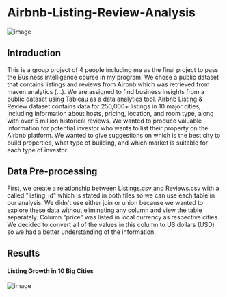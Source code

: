 # Airbnb-Listing-Review-Analysis
![image](https://user-images.githubusercontent.com/82467138/177321466-527d0e08-53dd-4555-b0c4-b9df4ed809cd.png)

## Introduction
This is a group project of 4 people including me as the final project to pass the Business intelligence course in my program. We chose a public dataset that contains listings and reviews from Airbnb which was retrieved from maven analytics (...). We are assigned to find business insights from a public dataset using Tableau as a data analytics tool. Airbnb Listing & Review dataset contains data for 250,000+ listings in 10 major cities, including information about hosts, pricing, location, and room type, along with over 5 million historical reviews. 
We wanted to produce valuable information for potential investor who wants to list their property on the Airbnb platform. We wanted to give suggestions on which is the best city to build properties, what type of building, and which market is suitable for each type of investor.

## Data Pre-processing
First, we create a relationship between Listings.csv and Reviews.csv with a called "listing_id" which is stated in both files so we can use each table in our analysis. We didn't use either join or union because we wanted to explore these data without eliminating any column and view the table separately. Column "price" was listed in local currency as respective cities. We decided to convert all of the values in this column to US dollars (USD) so we had a better understanding of the information.

## Results
#### Listing Growth in 10 Big Cities
![image](https://user-images.githubusercontent.com/82467138/177352268-a4a3cdcd-ba01-4fb0-a84f-956818a0a7d0.png)
